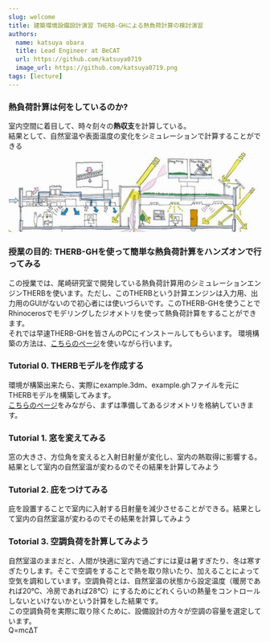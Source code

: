 ```yaml
---
slug: welcome
title: 建築環境設備設計演習 THERB-GHによる熱負荷計算の検討演習  
authors:
  name: katsuya obara
  title: Lead Engineer at BeCAT
  url: https://github.com/katsuya0719
  image_url: https://github.com/katsuya0719.png
tags: [lecture]
---
```

### 熱負荷計算は何をしているのか?  
室内空間に着目して、時々刻々の**熱収支**を計算している。  
結果として、自然室温や表面温度の変化をシミュレーションで計算することができる  
![heat](heatBalance.png)  

### 授業の目的: THERB-GHを使って簡単な熱負荷計算をハンズオンで行ってみる  
この授業では、尾崎研究室で開発している熱負荷計算用のシミュレーションエンジンTHERBを使います。ただし、このTHERBという計算エンジンは入力用、出力用のGUIがないので初心者には使いづらいです。このTHERB-GHを使うことでRhinocerosでモデリングしたジオメトリを使って熱負荷計算をすることができます。  
それでは早速THERB-GHを皆さんのPCにインストールしてもらいます。
環境構築の方法は、[こちらのページ](../../docs/Usage/HowToInstall.md)を使いながら行います。  

### Tutorial 0. THERBモデルを作成する  
環境が構築出来たら、実際にexample.3dm、example.ghファイルを元にTHERBモデルを構築してみます。  
[こちらのページ](../../docs/Usage/CreateTherbModel.md)をみながら、まずは準備してあるジオメトリを格納していきます。  

### Tutorial 1. 窓を変えてみる  
窓の大きさ、方位角を変えると入射日射量が変化し、室内の熱取得に影響する。結果として室内の自然室温が変わるのでその結果を計算してみよう  


### Tutorial 2. 庇をつけてみる  
庇を設置することで室内に入射する日射量を減少させることができる。結果として室内の自然室温が変わるのでその結果を計算してみよう  


### Totorial 3. 空調負荷を計算してみよう  


自然室温のままだと、人間が快適に室内で過ごすには夏は暑すぎたり、冬は寒すぎたりします。そこで空調をすることで熱を取り除いたり、加えることによって空気を調和しています。空調負荷とは、自然室温の状態から設定温度（暖房であれば20℃、冷房であれば28℃）にするためにどれくらいの熱量をコントロールしないといけないかという計算をした結果です。  
この空調負荷を実際に取り除くために、設備設計の方々が空調の容量を選定しています。  
Q=mcΔT  

